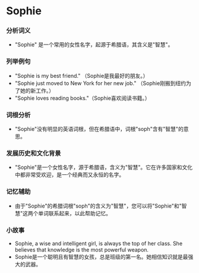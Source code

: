 # Sophie

### 分析词义

  

*   "Sophie" 是一个常用的女性名字，起源于希腊语，其含义是"智慧"。

  

### 列举例句

  

*   "Sophie is my best friend." （Sophie是我最好的朋友。）
*   "Sophie just moved to New York for her new job." （Sophie刚搬到纽约为了她的新工作。）
*   "Sophie loves reading books."（Sophie喜欢阅读书籍。）

  

### 词根分析

  

*   "Sophie"没有明显的英语词根，但在希腊语中，词根"soph"含有"智慧"的意思。

  

### 发展历史和文化背景

  

*   "Sophie"是一个女性名字，源于希腊语，含义为"智慧"。它在许多国家和文化中都非常受欢迎，是一个经典而又永恒的名字。

  

### 记忆辅助

  

*   由于"Sophie"的希腊词根"soph"的含义为"智慧"，您可以将"Sophie"和"智慧"这两个单词联系起来，以此帮助记忆。

  

### 小故事

  

*   Sophie, a wise and intelligent girl, is always the top of her class. She believes that knowledge is the most powerful weapon.
*   Sophie是一个聪明且有智慧的女孩，总是班级的第一名。她相信知识就是最强大的武器。

